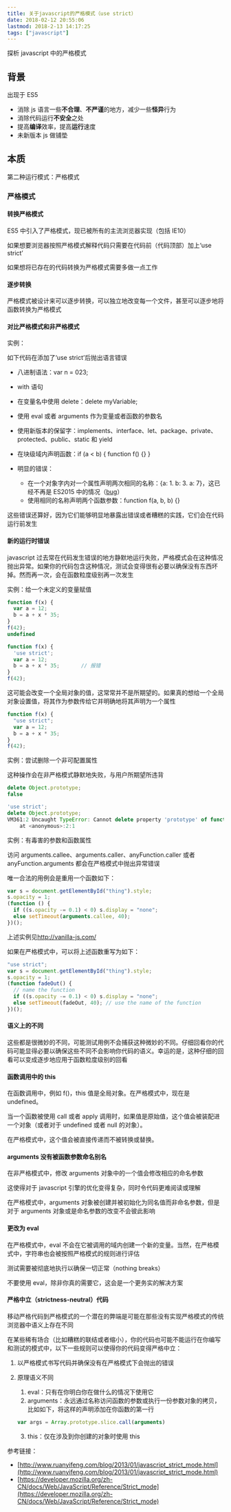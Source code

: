 ```yaml
---
title: 关于javascript的严格模式（use strict）
date: 2018-02-12 20:55:06
lastmod: 2018-2-13 14:17:25
tags: ["javascript"]
---
```


探析 javascript 中的严格模式

<!--more-->

## 背景

出现于 ES5

- 消除 js 语言一些**不合理**、**不严谨**的地方，减少一些**怪异**行为
- 消除代码运行**不安全**之处
- 提高**编译**效率，提高**运行**速度
- 未新版本 js 做铺垫

## 本质

第二种运行模式：严格模式

### 严格模式

#### 转换严格模式

ES5 中引入了严格模式，现已被所有的主流浏览器实现（包括 IE10）

如果想要浏览器按照严格模式解释代码只需要在代码前（代码顶部）加上‘use strict’

如果想将已存在的代码转换为严格模式需要多做一点工作

#### 逐步转换

严格模式被设计来可以逐步转换，可以独立地改变每一个文件，甚至可以逐步地将函数转换为严格模式

#### 对比严格模式和非严格模式

实例：

如下代码在添加了‘use strict’后抛出语言错误

- 八进制语法：var n = 023;
- with 语句
- 在变量名中使用 delete：delete myVariable;
- 使用 eval 或者 arguments 作为变量或者函数的参数名
- 使用新版本的保留字：implements、interface、let、package、private、protected、public、static 和 yield
- 在块级域内声明函数：if (a < b) { function f() {} }
- 明显的错误：

  - 在一个对象字内对一个属性声明两次相同的名称：{a: 1. b: 3. a: 7}，这已经不再是 ES2015 中的情况（<a href="https://bugzilla.mozilla.org/show_bug.cgi?id=1041128">bug</a>）
  - 使用相同的名称声明两个函数参数：function f(a, b, b) {}

这些错误还算好，因为它们能够明显地暴露出错误或者糟糕的实践，它们会在代码运行前发生

#### 新的运行时错误

javascript 过去常在代码发生错误的地方静默地运行失败，严格模式会在这种情况抛出异常。如果你的代码包含这种情况，测试会变得很有必要以确保没有东西坏掉。然而再一次，会在函数粒度级别再一次发生

实例：给一个未定义的变量赋值

```JavaScript
function f(x) {
  var a = 12;
  b = a + x * 35;
}
f(42);
undefined
```

```JavaScript
function f(x) {
  'use strict';
  var a = 12;
  b = a + x * 35;		// 报错
}
f(42);
```

这可能会改变一个全局对象的值，这常常并不是所期望的。如果真的想给一个全局对象设置值，将其作为参数传给它并明确地将其声明为一个属性

```js
function f(x) {
  "use strict";
  var a = 12;
  b = a + x * 35;
}
f(42);
```

实例：尝试删除一个非可配置属性

这种操作会在非严格模式静默地失败，与用户所期望所违背

```JavaScript
delete Object.prototype;
false
```

```javascript
'use strict';
delete Object.prototype;
VM361:2 Uncaught TypeError: Cannot delete property 'prototype' of function Object() { [native code] }
    at <anonymous>:2:1
```

实例：有毒害的参数和函数属性

访问 arguments.callee、arguments.caller、anyFunction.caller 或者 anyFunction.arguments 都会在严格模式中抛出异常错误

唯一合法的用例会是重用一个函数如下：

```javascript
var s = document.getElementById("thing").style;
s.opacity = 1;
(function () {
  if ((s.opacity -= 0.1) < 0) s.display = "none";
  else setTimeout(arguments.callee, 40);
})();
```

上述实例见<a href="http://vanilla-js.com/">http://vanilla-js.com/</a>

如果在严格模式中，可以将上述函数重写为如下：

```javascript
"use strict";
var s = document.getElementById("thing").style;
s.opacity = 1;
(function fadeOut() {
  // name the function
  if ((s.opacity -= 0.1) < 0) s.display = "none";
  else setTimeout(fadeOut, 40); // use the name of the function
})();
```

#### 语义上的不同

这些都是很微妙的不同，可能测试用例不会捕获这种微妙的不同。仔细回看你的代码可能显得必要以确保这些不同不会影响你代码的语义。幸运的是，这种仔细的回看可以变成逐步地应用于函数粒度级别的回看

#### 函数调用中的 this

在函数调用中，例如 f()，this 值是全局对象。在严格模式中，现在是 undefined。

当一个函数被使用 call 或者 apply 调用时，如果值是原始值，这个值会被装配进一个对象（或者对于 undefined 或者 null 的对象）。

在严格模式中，这个值会被直接传递而不被转换或替换。

#### arguments 没有被函数参数命名别名

在非严格模式中，修改 arguments 对象中的一个值会修改相应的命名参数

这使得对于 javascript 引擎的优化变得复杂，同时令代码更难阅读或理解

在严格模式中，arguments 对象被创建并被初始化为同名值而非命名参数，但是对于 arguments 对象或是命名参数的改变不会彼此影响

#### 更改为 eval

在严格模式中，eval 不会在它被调用的域内创建一个新的变量。当然，在严格模式中，字符串也会被按照严格模式的规则进行评估

测试需要被彻底地执行以确保一切正常（nothing breaks）

不要使用 eval，除非你真的需要它，这会是一个更务实的解决方案

#### 严格中立（strictness-neutral）代码

移动严格代码到严格模式的一个潜在的弊端是可能在那些没有实现严格模式的传统浏览器中语义上存在不同

在某些稀有场合（比如糟糕的联结或者缩小），你的代码也可能不能运行在你编写和测试的模式中，以下一些规则可以使得你的代码变得严格中立：

1. 以严格模式书写代码并确保没有在严格模式下会抛出的错误
2. 原理语义不同

   1. eval：只有在你明白你在做什么的情况下使用它
   2. arguments：永远通过名称访问函数的参数或执行一份参数对象的拷贝，比如如下，将这样的声明添加在你函数的第一行

   ```JavaScript
   var args = Array.prototype.slice.call(arguments)
   ```

   3. this：仅在涉及到你创建的对象时使用 this

参考链接：

- [http://www.ruanyifeng.com/blog/2013/01/javascript_strict_mode.html](http://www.ruanyifeng.com/blog/2013/01/javascript_strict_mode.html)
- [https://developer.mozilla.org/zh-CN/docs/Web/JavaScript/Reference/Strict_mode](https://developer.mozilla.org/zh-CN/docs/Web/JavaScript/Reference/Strict_mode)
